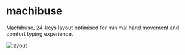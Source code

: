 # machibuse

Machibuse, 24-keys layout optimised for minimal hand movement and comfort typing experience.

![layout](https://github.com/a125x/keeb/assets/91656458/6aa2138d-ada5-417e-8364-b262e4493b09)

